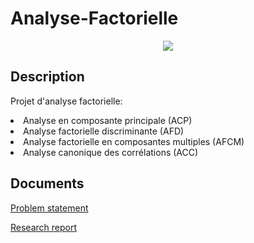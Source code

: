 # Analyse-Factorielle

<p align="center">
  <img src="https://camo.githubusercontent.com/dcd678740a6e437e733ecf7312b57b5b67a696b4/687474703a2f2f7777772e6d6c2e756e692d736161726c616e642e64652f636f64652f70537065637472616c436c7573746572696e672f696d616765732f636c7573746572735f3137625f6e6f7469746c65322e706e67"/>
</p>

## Description
Projet d'analyse factorielle: 

  <li>Analyse en composante principale (ACP)</li>
  <li>Analyse factorielle discriminante (AFD)</li>
  <li>Analyse factorielle en composantes multiples (AFCM)</li>
  <li>Analyse canonique des corrélations (ACC)</li>

## Documents
[Problem statement](https://github.com/satacroteam/Analyse-Factorielle/blob/master/Enonce.pdf)

[Research report](https://github.com/satacroteam/Analyse-Factorielle/blob/master/Projet_Analyse_Factorielle.pdf)

